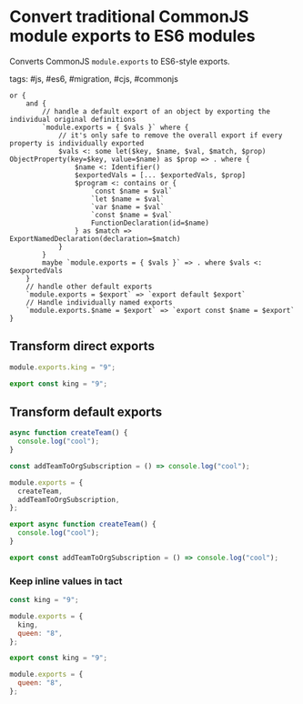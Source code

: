 # Convert traditional CommonJS module exports to ES6 modules

Converts CommonJS `module.exports` to ES6-style exports.

tags: #js, #es6, #migration, #cjs, #commonjs

```grit
or {
    and {
        // handle a default export of an object by exporting the individual original definitions
        `module.exports = { $vals }` where {
            // it's only safe to remove the overall export if every property is individually exported
            $vals <: some let($key, $name, $val, $match, $prop) ObjectProperty(key=$key, value=$name) as $prop => . where {
                $name <: Identifier()
                $exportedVals = [... $exportedVals, $prop]
                $program <: contains or {
                    `const $name = $val`
                    `let $name = $val`
                    `var $name = $val`
                    `const $name = $val`
                    FunctionDeclaration(id=$name)
                } as $match => ExportNamedDeclaration(declaration=$match)
            }
        }
        maybe `module.exports = { $vals }` => . where $vals <: $exportedVals
    }
    // handle other default exports
    `module.exports = $export` => `export default $export`
    // Handle individually named exports
    `module.exports.$name = $export` => `export const $name = $export`
}
```

## Transform direct exports

```js
module.exports.king = "9";
```

```js
export const king = "9";
```

## Transform default exports

```js
async function createTeam() {
  console.log("cool");
}

const addTeamToOrgSubscription = () => console.log("cool");

module.exports = {
  createTeam,
  addTeamToOrgSubscription,
};
```

```js
export async function createTeam() {
  console.log("cool");
}

export const addTeamToOrgSubscription = () => console.log("cool");
```

### Keep inline values in tact

```js
const king = "9";

module.exports = {
  king,
  queen: "8",
};
```

```js
export const king = "9";

module.exports = {
  queen: "8",
};
```
